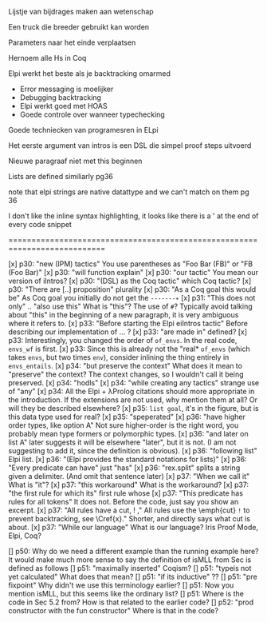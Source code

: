 Lijstje van bijdrages maken aan wetenschap

Een truck die breeder gebruikt kan worden

Parameters naar het einde verplaatsen

Hernoem alle Hs in Coq

Elpi werkt het beste als je backtracking omarmed

- Error messaging is moelijker
- Debugging backtracking
- Elpi werkt goed met HOAS
- Goede controle over wanneer typechecking

Goede techniecken van programesren in ELpi

Het eerste argument van intros is een DSL die simpel proof steps uitvoerd

Nieuwe paragraaf niet met this beginnen

Lists are defined similiarly pg36

note that elpi strings are native datattype and we can't match on them pg 36

I don't like the inline syntax highlighting, it looks like there is a ' at the end of every code snippet

===========================================================================

[x] p30: "new (IPM) tactics" You use parentheses as "Foo Bar (FB)" or "FB (Foo Bar)"
[x] p30: "will function explain"
[x] p30: "our tactic" You mean our version of iIntros?
[x] p30: "(DSL) as the Coq tactic" which Coq tactic?
[x] p30: "There are [..] proposition" plurality
[x] p30: "As a Coq goal this would be" As Coq goal you initially do not get the `-------∗`
[x] p31: "This does not only" .. "also use this" What is "this"? The use of `#`? Typically avoid talking about "this" in the beginning of a new paragraph, it is very ambiguous where it refers to.
[x] p33: "Before starting the Elpi eiIntros tactic" Before describing our implementation of ... ?
[x] p33: "are made in" defined?
[x] p33: Interestingly, you changed the order of `of_envs`. In the real code, `envs_wf` is first.
[x] p33: Since this is already not the "real\* `of_envs` (which takes `envs`, but two times `env`), consider inlining the thing entirely in `envs_entails`.
[x] p34: "but preserve the context" What does it mean to "preserve" the context? The context changes, so I wouldn't call it being preserved.
[x] p34: "hodls"
[x] p34: "while creating any tactics" strange use of "any"
[x] p34: All the Elpi + λProlog citations should more appropriate in the introduction. If the extensions are not used, why mention them at all? Or will they be described elsewhere?
[x] p35: `list goal`, it's in the figure, but is this data type used for real?
[x] p35: "speperated"
[x] p36: "have higher order types, like option A" Not sure higher-order is the right word, you probably mean type formers or polymorphic types.
[x] p36: "and later on list A" later suggests it will be elsewhere "later", but it is not. (I am not suggesting to add it, since the definition is obvious).
[x] p36: "following list" Elpi list.
[x] p36: "(Elpi provides the standard notations for lists)"
[x] p36: "Every predicate can have" just "has"
[x] p36: "rex.split" splits a string given a delimiter. (And omit that sentence later)
[x] p37: "When we call it" What is "it"?
[x] p37: "this workaround" What is the workaround?
[x] p37: "the first rule for which its" first rule whose
[x] p37: "This predicate has rules for all tokens" It does not. Before the code, just say you show an excerpt.
[x] p37: "All rules have a cut, ! ," All rules use the \emph{cut} `!` to prevent backtracking, see \Cref{x}." Shorter, and directly says what cut is about.
[x] p37: "While our language" What is our language? Iris Proof Mode, Elpi, Coq?

[] p50: Why do we need a different example than the running example here? It would make much more sense to say the definition of isMLL from Sec is defined as follows
[] p51: "maximally inserted" Coqism?
[] p51: "typeis not yet calculated" What does that mean?
[] p51: "if its inductive" ??
[] p51: "pre fixpoint" Why didn't we use this terminology earlier?
[] p51: Now you mention isMLL, but this seems like the ordinary list?
[] p51: Where is the code in Sec 5.2 from? How is that related to the earlier code?
[] p52: "prod constructor with the fun constructor" Where is that in the code?
